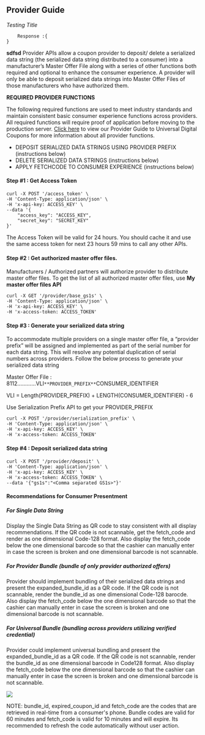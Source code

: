 
## Provider Guide
*Testing Title*

        Response :{
    }

**sdfsd**
Provider APIs allow a coupon provider to deposit/ delete a serialized data string (the serialized data string distributed to a consumer) into a manufacturer’s Master Offer File along with a series of other functions both required and optional to enhance the consumer experience. A provider will only be able to deposit serialized data strings into Master Offer Files of those manufacturers who have authorized them.  
  
**REQUIRED PROVIDER FUNCTIONS**

The following required functions are used to meet industry standards and maintain consistent basic consumer experience functions across providers. All required functions will require proof of application before moving to the production server.  [Click here](https://help.thecouponbureau.org/docs/provider-guide-to-universal-digital-coupons)  to view our Provider Guide to Universal Digital Coupons for more information about all provider functions.

-   DEPOSIT SERIALIZED DATA STRINGS USING PROVIDER PREFIX (instructions below)
-   DELETE SERIALIZED DATA STRINGS (instructions below)
-   APPLY FETCHCODE TO CONSUMER EXPERIENCE (instructions below)

#### Step #1 : Get Access Token

    curl -X POST '/access_token' \
    -H 'Content-Type: application/json' \
    -H 'x-api-key: ACCESS_KEY' \
    --data '{ 
        "access_key": "ACCESS_KEY", 
        "secret_key": "SECRET_KEY" 
    }'

The Access Token will be valid for 24 hours. You should cache it and use the same access token for next 23 hours 59 mins to call any other APIs.

#### Step #2 : Get authorized master offer files.

  
Manufacturers / Authorized partners will authorize provider to distribute master offer files. To get the list of all authorized master offer files, use  **My master offer files API**

    curl -X GET '/provider/base_gs1s' \
    -H 'Content-Type: application/json' \
    -H 'x-api-key: ACCESS_KEY' \
    -H 'x-access-token: ACCESS_TOKEN' 
        

####   Step #3 : Generate your serialized data string

  
To accommodate multiple providers on a single master offer file, a “provider prefix” will be assigned and implemented as part of the serial number for each data string. This will resolve any potential duplication of serial numbers across providers. Follow the below process to generate your serialized data string

Master Offer File : 8112............VLI`**PROVIDER_PREFIX**`CONSUMER_IDENTIFIER

VLI = Length(PROVIDER_PREFIX) + LENGTH(CONSUMER_IDENTIFIER) - 6 
  
Use Serialization Prefix API to get your PROVIDER_PREFIX

    curl -X POST '/provider/serialization_prefix' \
    -H 'Content-Type: application/json' \
    -H 'x-api-key: ACCESS_KEY' \
    -H 'x-access-token: ACCESS_TOKEN' 

####   Step #4 : Deposit serialized data string

    curl -X POST '/provider/deposit' \
    -H 'Content-Type: application/json' \
    -H 'x-api-key: ACCESS_KEY' \
    -H 'x-access-token: ACCESS_TOKEN' \
    --data '{"gs1s":"<Comma separated GS1s>"}'

####   Recommendations for Consumer Presentment

#####   For Single Data String

Display the Single Data String as QR code to stay consistent with all display recommendations. If the QR code is not scannable, get the fetch_code and render as one dimensional Code-128 format. Also display the fetch_code below the one dimensional barcode so that the cashier can manually enter in case the screen is broken and one dimensional barcode is not scannable.

#####   For Provider Bundle (bundle of only provider authorized offers)

Provider should implement bundling of their serialized data strings and present the expanded_bundle_id as a QR code. If the QR code is not scannable, render the bundle_id as one dimensional Code-128 barocde. Also display the fetch_code below the one dimensional barcode so that the cashier can manually enter in case the screen is broken and one dimensional barcode is not scannable.

#####  For Universal Bundle (bundling across providers utilizing verified credential)

Provider could implement universal bundling and present the expanded_bundle_id as a QR code. If the QR code is not scannable, render the bundle_id as one dimensional barcode in Code128 format. Also display the fetch_code below the one dimensional barcode so that the cashier can manually enter in case the screen is broken and one dimensional barcode is not scannable.

![](https://tcb-static.s3.amazonaws.com/imgs/provider_presentment.png)

NOTE: bundle_id, expired_coupon_id and fetch_code are the codes that are retrieved in real-time from a consumer's phone. Bundle codes are valid for 60 minutes and fetch_code is valid for 10 minutes and will expire. Its recommended to refresh the code automatically without user action.

<!--stackedit_data:
eyJoaXN0b3J5IjpbMTM5ODIwOTQ5NiwxNzM2MTI2MTE1LC0xOD
E0MzA2NjI2LDE3MTMwNTUxODIsLTE5NzI2ODkzNjQsMzY3NDMy
MTI5LC0xMTI0ODYyNzU2LC0xMjg0MTM1NTc1LDEzMjk5MzEyNT
IsLTgzODA5NDEzMywtMTMyNzA4NjUzMCwtMTUwMDIzMjEzNSw5
MTYyMjYwOTQsLTE3Njk1MzYxNDYsLTE2MDMxNDgwNTMsLTk5MT
EyNjQzOSwyMDMxOTk2OTgzLC01Mjg5NjU0NDksLTcxNzI2MDI3
OCwxMTYwMTMxOTM2XX0=
-->